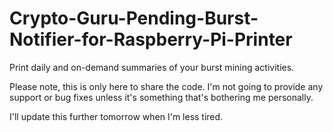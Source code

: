 # Crypto-Guru-Pending-Burst-Notifier-for-Raspberry-Pi-Printer
Print daily and on-demand summaries of your burst mining activities.

Please note, this is only here to share the code. I'm not going to provide any support or bug fixes unless it's something that's bothering me personally.

I'll update this further tomorrow when I'm less tired.
